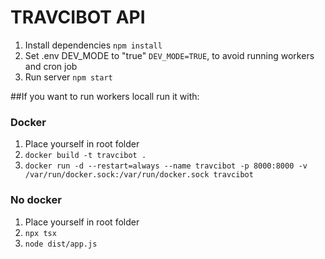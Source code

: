 # TRAVCIBOT API

1. Install dependencies `npm install`
2. Set .env DEV_MODE to "true" `DEV_MODE=TRUE`, to avoid running workers and cron job
3. Run server `npm start`

##If you want to run workers locall run it with:

### Docker
1. Place yourself in root folder
2. `docker build -t travcibot .`
3. `docker run -d --restart=always --name travcibot -p 8000:8000 -v /var/run/docker.sock:/var/run/docker.sock travcibot`

### No docker
1. Place yourself in root folder
2. `npx tsx`
3. `node dist/app.js`
